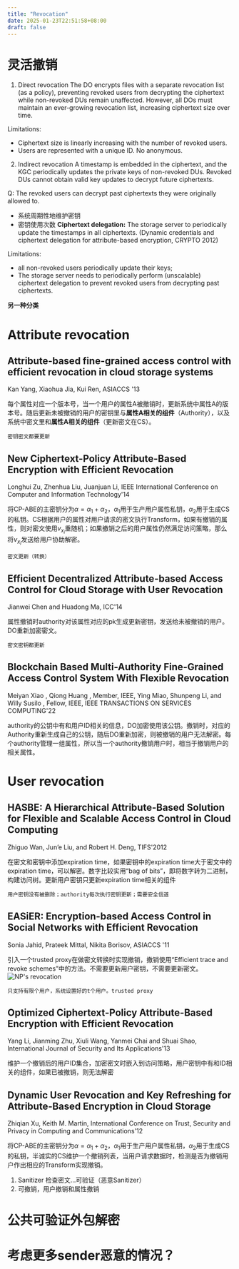 ```yaml
---
title: "Revocation"
date: 2025-01-23T22:51:58+08:00
draft: false
---
```


# 灵活撤销
1. Direct revocation
The DO encrypts files with a separate revocation list (as a policy), preventing revoked users from decrypting the ciphertext while non-revoked DUs remain unaffected. However, all DOs must maintain an ever-growing revocation list, increasing ciphertext size over time.

Limitations: 
- Ciphertext size is linearly increasing with the number of revoked users.
- Users are represented with a unique ID. No anonymous.

2. Indirect revocation
A timestamp is embedded in the ciphertext, and the KGC periodically updates the private keys of non-revoked DUs. Revoked DUs cannot obtain valid key updates to decrypt future ciphertexts.


Q: The revoked users can decrypt past ciphertexts they were originally allowed to.

- 系统周期性地维护密钥
- 密钥使用次数
**Ciphertext delegation:** The storage server to periodically update the timestamps in all ciphertexts. (Dynamic credentials and ciphertext delegation for attribute-based encryption, CRYPTO 2012)

Limitations:
- all non-revoked users periodically update their keys;
- The storage server needs to periodically perform (unscalable) ciphertext delegation to prevent revoked users from decrypting past ciphertexts.


**另一种分类**
# Attribute revocation

## Attribute-based fine-grained access control with efficient revocation in cloud storage systems
Kan Yang, Xiaohua Jia, Kui Ren, ASIACCS '13

每个属性对应一个版本号，当一个用户的属性A被撤销时，更新系统中属性A的版本号。随后更新未被撤销的用户的密钥里与**属性A相关的组件**（Authority），以及系统中密文里和**属性A相关的组件**（更新密文在CS）。

    密钥密文都要更新

## New Ciphertext-Policy Attribute-Based Encryption with Efficient Revocation
Longhui Zu, Zhenhua Liu, Juanjuan Li,  IEEE International Conference on Computer and Information Technology'14

将CP-ABE的主密钥分为$\alpha=\alpha_1+\alpha_2$，$\alpha_1$用于生产用户属性私钥，$\alpha_2$用于生成CS的私钥。CS根据用户的属性对用户请求的密文执行Transform，如果有撤销的属性，则对密文使用$v_{x_i}$重随机；如果撤销之后的用户属性仍然满足访问策略，那么将$v_{x_i}$发送给用户协助解密。

    密文更新（转换）

## Efficient Decentralized Attribute-based Access Control for Cloud Storage with User Revocation

Jianwei Chen and Huadong Ma, ICC'14

属性撤销时authority对该属性对应的pk生成更新密钥，发送给未被撤销的用户。DO重新加密密文。

    密文密钥都更新

## Blockchain Based Multi-Authority Fine-Grained Access Control System With Flexible Revocation

Meiyan Xiao , Qiong Huang , Member, IEEE, Ying Miao, Shunpeng Li, and Willy Susilo , Fellow, IEEE, IEEE TRANSACTIONS ON SERVICES COMPUTING'22

authority的公钥中有和用户ID相关的信息，DO加密使用该公钥。撤销时，对应的Authority重新生成自己的公钥，随后DO重新加密，则被撤销的用户无法解密。每个authority管理一组属性，所以当一个authority撤销用户时，相当于撤销用户的相关属性。

# User revocation

## HASBE: A Hierarchical Attribute-Based Solution for Flexible and Scalable Access Control in Cloud Computing
Zhiguo Wan, Jun’e Liu, and Robert H. Deng, TIFS'2012

在密文和密钥中添加expiration time，如果密钥中的expiration time大于密文中的expiration time，可以解密。数字比较实用“bag of bits”，即将数字转为二进制，构建访问树。更新用户密钥只更新expiration time相关的组件

    用户密钥没有被删除；authority每次执行密钥更新；需要安全信道

## EASiER: Encryption-based Access Control in Social Networks with Efficient Revocation
Sonia Jahid, Prateek Mittal, Nikita Borisov, ASIACCS '11

引入一个trusted proxy在做密文转换时实现撤销，撤销使用“Efficient trace and revoke schemes”中的方法。不需要更新用户密钥，不需要更新密文。
![NP's revocation](../image.png)

    只支持有限个用户，系统设置好的t个用户。trusted proxy

## Optimized Ciphertext-Policy Attribute-Based Encryption with Efficient Revocation
Yang Li, Jianming Zhu, Xiuli Wang, Yanmei Chai and Shuai Shao, International Journal of Security and Its Applications'13

维护一个撤销后的用户ID集合，加密密文时嵌入到访问策略，用户密钥中有和ID相关的组件，如果已被撤销，则无法解密

## Dynamic User Revocation and Key Refreshing for Attribute-Based Encryption in Cloud Storage
Zhiqian Xu, Keith M. Martin, International Conference on Trust, Security and Privacy in Computing and Communications'12

将CP-ABE的主密钥分为$\alpha=\alpha_1+\alpha_2$，$\alpha_1$用于生产用户属性私钥，$\alpha_2$用于生成CS的私钥，半诚实的CS维护一个撤销列表，当用户请求数据时，检测是否为撤销用户作出相应的Transform实现撤销。

1. Sanitizer 检查密文...可验证（恶意Sanitizer）
2. 可撤销，用户撤销和属性撤销

# 公共可验证外包解密



# 考虑更多sender恶意的情况？